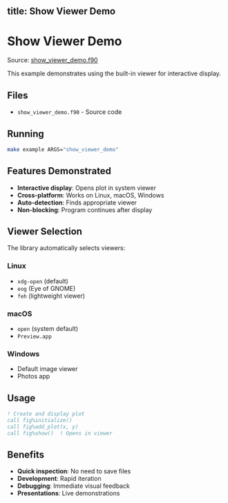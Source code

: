 title: Show Viewer Demo
---

# Show Viewer Demo

Source: [show_viewer_demo.f90](https://github.com/lazy-fortran/fortplot/blob/main/example/fortran/show_viewer_demo/show_viewer_demo.f90)

This example demonstrates using the built-in viewer for interactive display.

## Files

- `show_viewer_demo.f90` - Source code

## Running

```bash
make example ARGS="show_viewer_demo"
```

## Features Demonstrated

- **Interactive display**: Opens plot in system viewer
- **Cross-platform**: Works on Linux, macOS, Windows
- **Auto-detection**: Finds appropriate viewer
- **Non-blocking**: Program continues after display

## Viewer Selection

The library automatically selects viewers:

### Linux
- `xdg-open` (default)
- `eog` (Eye of GNOME)
- `feh` (lightweight viewer)

### macOS
- `open` (system default)
- `Preview.app`

### Windows
- Default image viewer
- Photos app

## Usage

```fortran
! Create and display plot
call fig%initialize()
call fig%add_plot(x, y)
call fig%show()  ! Opens in viewer
```

## Benefits

- **Quick inspection**: No need to save files
- **Development**: Rapid iteration
- **Debugging**: Immediate visual feedback
- **Presentations**: Live demonstrations
